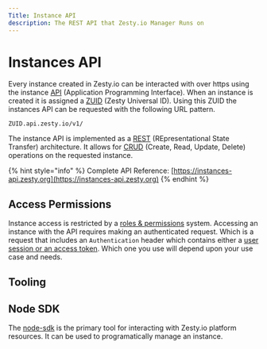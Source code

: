 ```yaml
---
Title: Instance API
description: The REST API that Zesty.io Manager Runs on
---
```


# Instances API

Every instance created in Zesty.io can be interacted with over https using the instance [API](https://en.wikipedia.org/wiki/Application_programming_interface) (Application Programming Interface). When an instance is created it is assigned a [ZUID](https://github.com/zesty-io/zuid-specification) (Zesty Universal ID). Using this ZUID the instances API can be requested with the following URL pattern.

```
ZUID.api.zesty.io/v1/
```

The instance API is implemented as a [REST](https://restfulapi.net/) (REpresentational State Transfer) architecture. It allows for [CRUD](https://en.wikipedia.org/wiki/Create,_read,_update_and_delete) (Create, Read, Update, Delete) operations on the requested instance.

{% hint style="info" %}
Complete API Reference: [https://instances-api.zesty.org](https://instances-api.zesty.org)
{% endhint %}


## Access Permissions

Instance access is restricted by a [roles & permissions](getting-started/roles-and-permissions) system. Accessing an instance with the API requires making an authenticated request. Which is a request that includes an `Authentication` header which contains either a [user session or an access token](https://zesty.org/apis/auth-api). Which one you use will depend upon your use case and needs.



## Tooling

## Node SDK

The [node-sdk](https://www.npmjs.com/package/@zesty-io/sdk) is the primary tool for interacting with Zesty.io platform resources. It can be used to programatically manage an instance.

